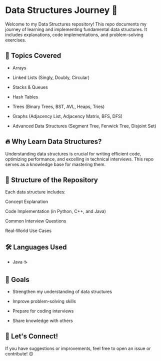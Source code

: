 # Data Structures Journey 🚀

Welcome to my Data Structures repository! This repo documents my journey of learning and implementing fundamental data structures. It includes explanations, code implementations, and problem-solving exercises.

##  📌 Topics Covered

- Arrays

- Linked Lists (Singly, Doubly, Circular)

- Stacks & Queues

- Hash Tables

- Trees (Binary Trees, BST, AVL, Heaps, Tries)

- Graphs (Adjacency List, Adjacency Matrix, BFS, DFS)

- Advanced Data Structures (Segment Tree, Fenwick Tree, Disjoint Set)

## 🔥 Why Learn Data Structures?

Understanding data structures is crucial for writing efficient code, optimizing performance, and excelling in technical interviews. This repo serves as a knowledge base for mastering them.

## 📂 Structure of the Repository

Each data structure includes:

Concept Explanation

Code Implementation (in Python, C++, and Java)

Common Interview Questions

Real-World Use Cases

## 🛠 Languages Used

- Java ☕

## 🎯 Goals

- Strengthen my understanding of data structures

- Improve problem-solving skills

- Prepare for coding interviews

- Share knowledge with others

##  🚀 Let's Connect!

If you have suggestions or improvements, feel free to open an issue or contribute! 😊